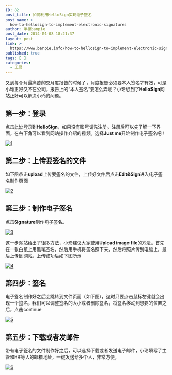 ```yaml
---
ID: 82
post_title: 如何利用HelloSign实现电子签名
post_name: >
  how-to-hellosign-to-implement-electronic-signatures
author: 半撇banpie
post_date: 2014-01-08 18:21:37
layout: post
link: >
  https://www.banpie.info/how-to-hellosign-to-implement-electronic-signatures/
published: true
tags: [ ]
categories:
  - 工具
---
```

又到每个月最痛苦的交月度报告的时候了，月度报告必须要本人签名才有效，可是小玲正好又不在公司，报告上的“本人签名”要怎么弄呢？小玲想到了**HelloSign**网站正好可以解决小玲的问题。

## 第一步：登录

点击[此处][1]登录到**HelloSign**，如果没有账号请先注册。注册后可以先了解一下界面，在右下角可以看到网站操作介绍的视频。选择**Just me**开始制作电子签名吧！

[![1][2]][2]

## 第二步：上传要签名的文件

如下图点击**upload**上传要签名的文件，上传好文件后点击**Edit&Sign**进入电子签名制作页面

[![2][3]][3]

## 第三步：制作电子签名

点击**Signature**制作电子签名。

[![3][4]][4]

这一步网站给出了很多方法，小玲建议大家使用**Upload image file**的方法。首先在一张白纸上用黑笔签名，然后用手机将签名照下来，然后将照片传到电脑上，最后上传到网站。上传成功后如下图所示

[![4][5]][5]

## 第四步：签名

电子签名制作好之后会跳转到文件页面（如下图），这时只要点击鼠标左键就会出现一个签名，我们可以调整签名的大小或者删除签名，将签名移动到想要的位置之后，点击continue

[![5][6]][6]

## 第五步：下载或者发邮件

带有电子签名的文件制作好之后，可以选择下载或者发送电子邮件，小玲填写了主管和HR等人的邮箱地址，一键发送给多个人，非常方便。

[![6][7]][7]

<!--stackedit_data:
eyJoaXN0b3J5IjpbOTQyODc3OTQ5XX0=
-->

 [1]: https://www.hellosign.com/
 [2]: http://www.banpie.info/wp-content/uploads/2018/11/1-1.jpg
 [3]: http://7arnhx.com1.z0.glb.clouddn.com/wp-content/uploads/2014/01/2.jpg
 [4]: http://7arnhx.com1.z0.glb.clouddn.com/wp-content/uploads/2014/01/3.jpg
 [5]: http://7arnhx.com1.z0.glb.clouddn.com/wp-content/uploads/2014/01/4.jpg
 [6]: http://7arnhx.com1.z0.glb.clouddn.com/wp-content/uploads/2014/01/5.jpg
 [7]: http://7arnhx.com1.z0.glb.clouddn.com/wp-content/uploads/2014/01/6.jpg
<!--stackedit_data:
eyJoaXN0b3J5IjpbLTg4NTM2MjA5Ml19
-->